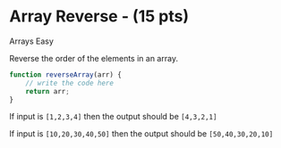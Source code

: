# Array Reverse - (15 pts)
Arrays Easy

Reverse the order of the elements in an array.

```javascript
function reverseArray(arr) {
    // write the code here
    return arr;
}
```

If input is `[1,2,3,4]` then the output should be `[4,3,2,1]`

If input is `[10,20,30,40,50]` then the output should be `[50,40,30,20,10]`

